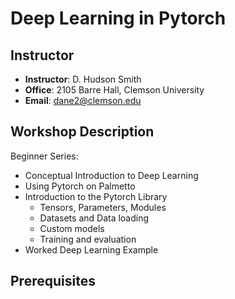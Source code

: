 # Deep Learning in Pytorch

## Instructor
- **Instructor**: D. Hudson Smith
- **Office**: 2105 Barre Hall, Clemson University
- **Email**: dane2@clemson.edu

## Workshop Description
Beginner Series:
* Conceptual Introduction to Deep Learning
* Using Pytorch on Palmetto
* Introduction to the Pytorch Library
    - Tensors, Parameters, Modules
    - Datasets and Data loading
    - Custom models
    - Training and evaluation
* Worked Deep Learning Example

## Prerequisites
